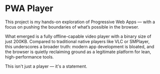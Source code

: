 # PWA Player

This project is my hands-on exploration of Progressive Web Apps — with a focus on pushing the boundaries of what’s possible in the browser.

What emerged is a fully offline-capable video player with a binary size of just 200KB. Compared to traditional native players like VLC or SMPlayer, this underscores a broader truth: modern app development is bloated, and the browser is quietly reclaiming ground as a legitimate platform for lean, high-performance tools.

This isn't just a player — it's a statement.
